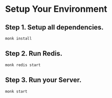 Setup Your Environment
======================

## Step 1. Setup all dependencies.
    
    monk install

## Step 2. Run Redis.

    monk redis start

## Step 3. Run your Server.
   
    monk start


